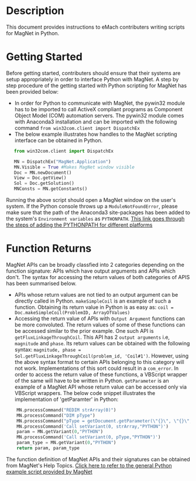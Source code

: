 # Description

This document provides instructions to eMach contributers writing scripts for MagNet in Python.

# Getting Started

Before getting started, contributers should ensure that their systems are setup appropriately in order to interface Python with MagNet. A step by step procedure of the getting started with Python scripting for MagNet has been provided below:
- In order for Python to communicate with MagNet, the pywin32 module has to be imported to call ActiveX compliant programs as Component Object Model (COM) automation servers. The pywin32 module comes with Anaconda3 installation and can be imported with the following command `from win32com.client import DispatchEx`
- The below example illustrates how handles to the MagNet scripting interface can be obtained in Python.
```python
   from win32com.client import DispatchEx 

   MN = DispatchEx("MagNet.Application") 
   MN.Visible = True #Makes MagNet window visible
   Doc = MN.newDocument()
   View = Doc.getView()
   Sol = Doc.getSolution()
   MNConsts = MN.getConstants() 
```
Running the above script should open a MagNet window on the user's system. If the Python console throws up a `ModuleNotFoundError`, please make sure that the path of the Anaconda3 site-packages has been added to the system's `Environment variables` as `PYTHONPATH`.
[This link goes through the steps of adding the PYTHONPATH for different platforms](https://bic-berkeley.github.io/psych-214-fall-2016/using_pythonpath.html)

# Function Returns

MagNet APIs can be broadly classfied into 2 categories depending on the function signature: APIs which have output arguments and APIs which don't. The syntax for accessing the return values of both categories of APIS has been summarised below.
- APIs whose return values are not tied to an output argument can be directly called in Python. `makeSimpleCoil` is an example of such a function. Obtaining its return value in Python is as easy as: `coil = Doc.makeSimpleCoil(ProblemID, ArrayOfValues)`
- Accessing the return value of APIs with `Output Argument` functions can be more convoluted. The return values of some of these functions can be accessed similar to the prior example. One such API is `getFluxLinkageThroughCoil`. This API has 2 `output arguments` i.e, `magnitude` and `phase`. Its return values can be obtained with the following syntax: `magnitude, phase = Sol.getFluxLinkageThroughCoil(problem_id, 'Coil#1')`. 
However, using the above syntax format to certain APIs belonging to this category will not work. Implementations of this sort could result in a `com_error`. In order to access the return value of these functions, a VBScript wrapper of the same will have to be written in Python. `getParameter` is an example of a MagNet API whose return value can be accessed only via VBScript wrappers. The below code snippet illustrates the implementation of 'getParamter' in Python:
```python
    MN.processCommand("REDIM strArray(0)")
    MN.processCommand("DIM pType")
    MN.processCommand("pType = getDocument.getParameter(\"{}\", \"{}\", strArray)".format(path,parameter))
    MN.processCommand('Call setVariant(0, strArray,"PYTHON")')    
    param = MN.getVariant(0,"PYTHON")
    MN.processCommand('Call setVariant(0, pType,"PYTHON")')    
    param_type = MN.getVariant(0,"PYTHON")
    return param, param_type
```
The function definition of MagNet APIs and their signatures can be obtained from MagNet's Help Topics.
[Click here to refer to the general Python example script provided by MagNet](https://support.sw.siemens.com/en-US/knowledge-base/MG611570)
